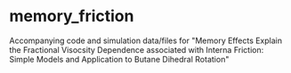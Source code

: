 # memory_friction
Accompanying code and simulation data/files for "Memory Effects Explain the Fractional Visocsity Dependence associated with Interna Friction: Simple Models and Application to Butane Dihedral Rotation"
